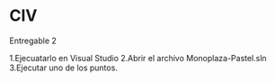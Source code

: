# CIV
Entregable 2

1.Ejecuatarlo en Visual Studio
2.Abrir el archivo Monoplaza-Pastel.sln
3.Ejecutar uno de los puntos.
